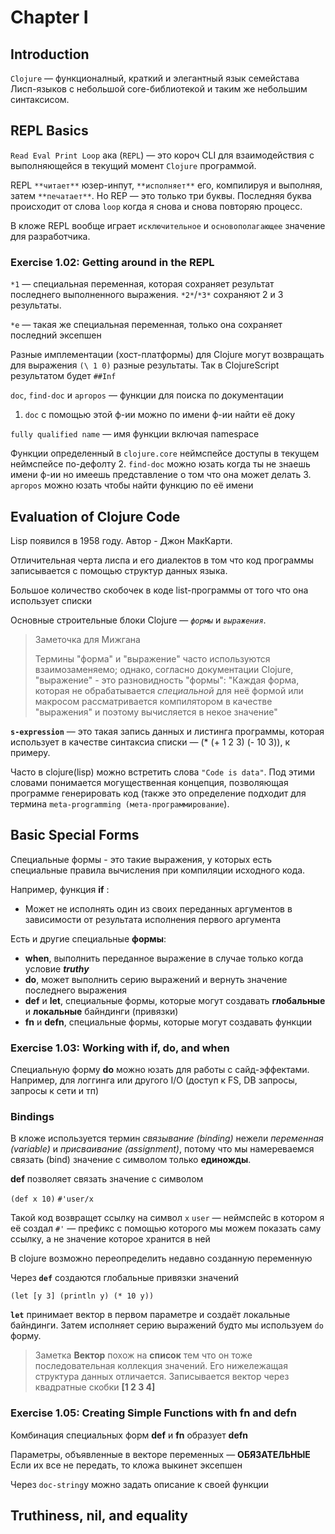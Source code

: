 # Chapter I
## Introduction
`Clojure` —  функционалный, краткий и элегантный язык семейстава Лисп-языков c небольшой core-библиотекой и таким же небольшим синтаксисом.

 ## REPL Basics
 `Read Eval Print Loop` ака (`REPL`) — это короч CLI для взаимодействия с выполняющейся в текущий момент `Clojure` программой.
 
REPL  `**читает**`  юзер-инпут, `**исполняет**` его, компилируя и выполняя, затем `**печатает**`. Но REP — это только три буквы. Последняя буква происходит от слова `loop` когда я снова и снова повторяю процесс.

В кложе REPL вообще играет `исключительное` и `основополагающее` значение для разработчика. 

###  Exercise 1.02: Getting around in the REPL
`*1` — специальная переменная, которая сохраняет результат последнего выполненного выражения. `*2*`/`*3*` сохраняют 2 и 3 результаты.

`*e` — такая же специальная переменная, только она сохраняет последний эксепшен

Разные имплементации (хост-платформы) для Clojure могут возвращать для выражения `(\ 1 0)` разные результаты. Так в ClojureScript результатом будет `##Inf`

 `doc`, `find-doc` и `apropos` — функции для поиска по документации
 
1.  `doc` с помощью этой ф-ии можно по имени ф-ии найти её доку
 
`fully qualified name` — имя функции включая namespace

 Функции определенный в `clojure.core` неймспейсе доступы в текущем неймспейсе по-дефолту
 2.  `find-doc` можно юзать когда ты не знаешь имени ф-ии но имеешь представление о том что она может делать
 3.  `apropos` можно юзать чтобы найти функцию по её имени

##  Evaluation of Clojure Code
Lisp появился в 1958 году. Автор - Джон МакКарти.

Отличительная черта лиспа и его диалектов в том что код программы записывается с помощью структур данных языка.

Большое количество скобочек в коде list-программы от того что она использует списки

Основные строительные блоки Clojure — _`формы`_ и _`выражения`_.

> Заметочка для Мижгана
>
> Термины "форма" и "выражение" часто используются взаимозаменяемо; однако, согласно документации Clojure, "выражение" - это разновидность "формы": "Каждая форма, которая не обрабатывается _специальной_ для неё формой или макросом рассматривается компилятором в качестве "выражения" и поэтому вычисляется в некое значение"

**`s-expression`** — это такая запись данных и листинга программы, которая использует в качестве синтаксиа списки — (\* (+ 1 2 3) (- 10 3)), к примеру.

Часто в clojure(lisp) можно встретить слова `"Code is data"`.  Под этими словами понимается могущественная концепция, позволяющая программе генерировать код (также это определение подходит для термина `meta-programming (мета-программирование`).

##  Basic Special Forms
Специальные формы - это такие выражения, у которых есть специальные правила вычисления при компиляции исходного кода.

Например, функция **if** :
- Может не исполнять один из своих переданных аргументов в зависимости от результата исполнения первого аргумента

Есть и другие специальные **формы**:
-   **when**, выполнить переданное выражение в случае только когда условие ***truthy***
-   **do**, может выполнить серию выражений и вернуть значение последнего выражения
-   **def** и **let**, специальные формы, которые могут создавать **глобальные** и **локальные** байндинги (привязки)
-   **fn** и **defn**, специальные формы, которые могут создавать функции

###  Exercise 1.03: Working with if, do, and when

Специальную форму **do** можно юзать для работы с сайд-эффектами. Например, для логгинга или другого I/O (доступ к FS, DB запросы, запросы к сети и тп)

###  Bindings
В кложе используется термин *связывание (binding)*  нежели *переменная (variable)* и *присваивание (assignment)*, потому что мы намереваемся связать (bind) значение с символом только **единожды**.

**def** позволяет связать значение с символом

`(def x 10)`
`#'user/x`

Такой код возвращет ссылку на символ `x`
`user` — неймспейс в котором я её создал
`#'` — префикс с помощью которого мы можем показать саму ссылку, а не значение которое хранится в ней

В clojure возможно переопределить недавно созданную переменную

Через **`def`** создаются глобальные привязки значений

`(let [y 3] (println y) (* 10 y))`

**`let`** принимает вектор в первом параметре и создаёт локальные байндинги. Затем исполняет серию выражений будто мы используем `do` форму.

> Заметка
> **Вектор** похож на **список** тем что он тоже последовательная коллекция значений. Его нижележащая структура данных отличается. Записывается вектор через квадратные скобки **[1 2 3 4]**

###  Exercise 1.05: Creating Simple Functions with fn and defn

Комбинация специальных форм **def** и **fn** образует **defn**

Параметры, объявленные в векторе переменных — **ОБЯЗАТЕЛЬНЫЕ**
Если их все не передать, то кложа выкинет эксепшен

Через `doc-string`у можно задать описание к своей функции

## Truthiness, nil, and equality


